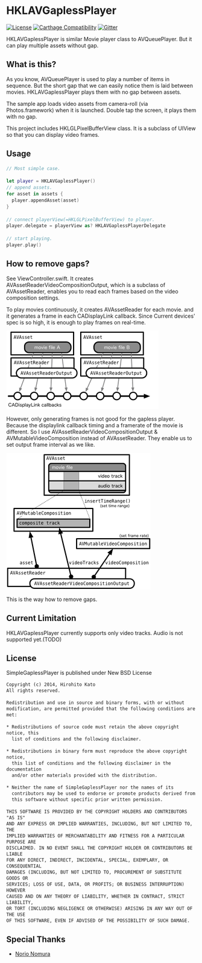 # HKLAVGaplessPlayer

[![License](https://img.shields.io/badge/license-NewBSD-green.svg?style=flat)](http://choosealicense.com/licenses/bsd-3-clause/)
[![Carthage Compatibility](https://img.shields.io/badge/carthage-✓-f2a77e.svg?style=flat)](https://github.com/Carthage/Carthage/)
[![Gitter](https://badges.gitter.im/Join%20Chat.svg)](https://gitter.im/katokichisoft/SimpleGaplessPlayer?utm_source=badge&utm_medium=badge&utm_campaign=pr-badge&utm_content=badge)

HKLAVGaplessPlayer is similar Movie player class to AVQueuePlayer. But it can play multiple assets without gap.

## What is this?

As you know, AVQueuePlayer is used to play a number of items in sequence. But the short gap that we can easily notice them is laid between movies. HKLAVGaplessPlayer plays them with no gap between assets.

The sample app loads video assets from camera-roll (via Photos.framework) when it is launched. Double tap the screen, it plays them with no gap.

This project includes HKLGLPixelBufferView class. It is a subclass of UIView so that you can display video frames.

## Usage

```swift
// Most simple case.

let player = HKLAVGaplessPlayer()
// append assets.
for asset in assets {
  player.appendAsset(asset)
}

// connect playerView(=HKLGLPixelBufferView) to player.
player.delegate = playerView as? HKLAVGaplessPlayerDelegate

// start playing.
player.play()
```

## How to remove gaps?

See ViewController.swift. It creates AVAssetReaderVideoCompositionOutput, which is a subclass of AVAssetReader, enables you to read each frames based on the video composition settings.

To play movies continuously, it creates AVAssetReader for each movie. and it generates a frame in each CADisplayLink callback.  Since Current devices' spec is so high, it is enough to play frames on real-time.

![](figure/howto-01.png)

However, only generating frames is not good for the gapless player. Because the displaylink callback timing and a framerate of the movie is different. So I use AVAssetReaderVideoCompositionOutput & AVMutableVideoComposition instead of AVAssetReader. They enable us to set output frame interval as we like.

![](figure/howto-02.png)

This is the way how to remove gaps.

## Current Limitation

HKLAVGaplessPlayer currently supports only video tracks. Audio is not supported yet.(TODO)

## License
SimpleGaplessPlayer is published under New BSD License

    Copyright (c) 2014, Hirohito Kato
    All rights reserved.
    
    Redistribution and use in source and binary forms, with or without
    modification, are permitted provided that the following conditions are met:
    
    * Redistributions of source code must retain the above copyright notice, this
      list of conditions and the following disclaimer.
    
    * Redistributions in binary form must reproduce the above copyright notice,
      this list of conditions and the following disclaimer in the documentation
      and/or other materials provided with the distribution.
    
    * Neither the name of SimpleGaplessPlayer nor the names of its
      contributors may be used to endorse or promote products derived from
      this software without specific prior written permission.
    
    THIS SOFTWARE IS PROVIDED BY THE COPYRIGHT HOLDERS AND CONTRIBUTORS "AS IS"
    AND ANY EXPRESS OR IMPLIED WARRANTIES, INCLUDING, BUT NOT LIMITED TO, THE
    IMPLIED WARRANTIES OF MERCHANTABILITY AND FITNESS FOR A PARTICULAR PURPOSE ARE
    DISCLAIMED. IN NO EVENT SHALL THE COPYRIGHT HOLDER OR CONTRIBUTORS BE LIABLE
    FOR ANY DIRECT, INDIRECT, INCIDENTAL, SPECIAL, EXEMPLARY, OR CONSEQUENTIAL
    DAMAGES (INCLUDING, BUT NOT LIMITED TO, PROCUREMENT OF SUBSTITUTE GOODS OR
    SERVICES; LOSS OF USE, DATA, OR PROFITS; OR BUSINESS INTERRUPTION) HOWEVER
    CAUSED AND ON ANY THEORY OF LIABILITY, WHETHER IN CONTRACT, STRICT LIABILITY,
    OR TORT (INCLUDING NEGLIGENCE OR OTHERWISE) ARISING IN ANY WAY OUT OF THE USE
    OF THIS SOFTWARE, EVEN IF ADVISED OF THE POSSIBILITY OF SUCH DAMAGE.

## Special Thanks

- [Norio Nomura](https://github.com/norio-nomura)
